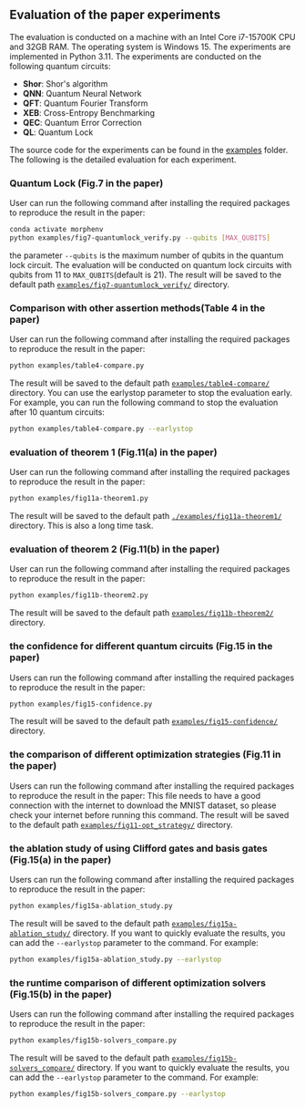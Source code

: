 ## Evaluation of the paper experiments
The evaluation is conducted on a machine with an Intel Core i7-15700K CPU and 32GB RAM. The operating system is Windows 15. The experiments are implemented in Python 3.11. The experiments are conducted on the following quantum circuits:
- **Shor**: Shor's algorithm
- **QNN**: Quantum Neural Network
- **QFT**: Quantum Fourier Transform
- **XEB**: Cross-Entropy Benchmarking
- **QEC**: Quantum Error Correction
- **QL**: Quantum Lock

The source code for the experiments can be found in the [examples](../examples) folder. The following is the detailed evaluation for each experiment.

### Quantum Lock (Fig.7 in the paper)
User can run the following command after installing the required packages to reproduce the result in the paper:
```bash
conda activate morphenv
python examples/fig7-quantumlock_verify.py --qubits [MAX_QUBITS]
```
the parameter `--qubits` is the maximum number of qubits in the quantum lock circuit. The evaluation will be conducted on quantum lock circuits with qubits from 11 to `MAX_QUBITS`(default is 21). The result will be saved to the default path [`examples/fig7-quantumlock_verify/`](../examples/fig7-quantumlock_verify/) directory.


### Comparison with other assertion methods(Table 4 in the paper)
User can run the following command after installing the required packages to reproduce the result in the paper:
```bash
python examples/table4-compare.py
```
The result will be saved to the default path [`examples/table4-compare/`](../examples/table4-compare/) directory. 
You can use the earlystop parameter to stop the evaluation early. For example, you can run the following command to stop the evaluation after 10 quantum circuits:
```bash
python examples/table4-compare.py --earlystop
```

### evaluation of theorem 1 (Fig.11(a) in the paper)
User can run the following command after installing the required packages to reproduce the result in the paper:
```bash
python examples/fig11a-theorem1.py
```
The result will be saved to the default path [`./examples/fig11a-theorem1/`](../examples/fig11a-theorem1/) directory. This is also a long time task.


### evaluation of theorem 2 (Fig.11(b) in the paper)
User can run the following command after installing the required packages to reproduce the result in the paper:
```bash
python examples/fig11b-theorem2.py
```
The result will be saved to the default path [`examples/fig11b-theorem2/`](../examples/fig11b-theorem2/) directory.

### the confidence for different quantum circuits (Fig.15 in the paper)
Users can run the following command after installing the required packages to reproduce the result in the paper:
```bash
python examples/fig15-confidence.py
```
The result will be saved to the default path [`examples/fig15-confidence/`](../examples/fig15-confidence/) directory.

### the comparison of different optimization strategies (Fig.11 in the paper)
Users can run the following command after installing the required packages to reproduce the result in the paper:
This file needs to have a good connection with the internet to download the MNIST dataset, so please check your internet before running this command.
The result will be saved to the default path [`examples/fig11-opt_strategy/`](../examples/fig11-opt_strategy/) directory. 

### the ablation study of using Clifford gates and basis gates (Fig.15(a) in the paper)
Users can run the following command after installing the required packages to reproduce the result in the paper:
```bash
python examples/fig15a-ablation_study.py
```
The result will be saved to the default path [`examples/fig15a-ablation_study/`](../examples/fig15a-ablation_study/) directory. If you want to quickly evaluate the results, you can add the `--earlystop` parameter to the command. For example:
```bash
python examples/fig15a-ablation_study.py --earlystop
```

### the runtime comparison of different optimization solvers (Fig.15(b) in the paper)
Users can run the following command after installing the required packages to reproduce the result in the paper:
```bash
python examples/fig15b-solvers_compare.py
```
The result will be saved to the default path [`examples/fig15b-solvers_compare/`](../examples/fig15b-solvers_compare/) directory.  If you want to quickly evaluate the results, you can add the `--earlystop` parameter to the command. For example:
```bash
python examples/fig15b-solvers_compare.py --earlystop
```
